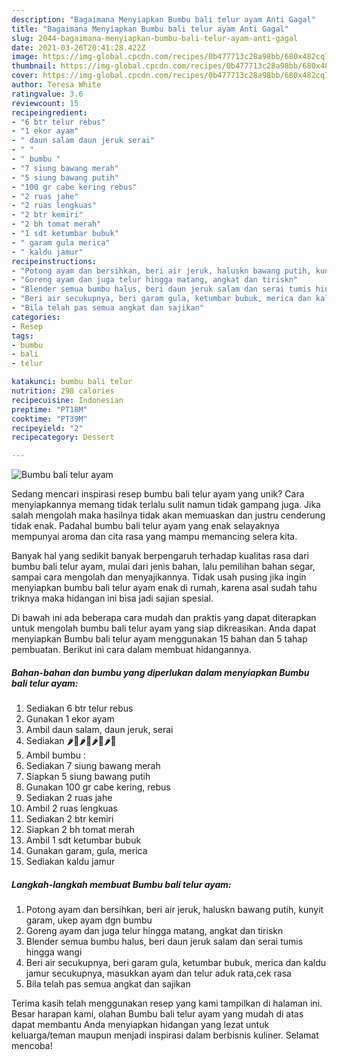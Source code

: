 ```yaml
---
description: "Bagaimana Menyiapkan Bumbu bali telur ayam Anti Gagal"
title: "Bagaimana Menyiapkan Bumbu bali telur ayam Anti Gagal"
slug: 2044-bagaimana-menyiapkan-bumbu-bali-telur-ayam-anti-gagal
date: 2021-03-26T20:41:28.422Z
image: https://img-global.cpcdn.com/recipes/0b477713c28a98bb/680x482cq70/bumbu-bali-telur-ayam-foto-resep-utama.jpg
thumbnail: https://img-global.cpcdn.com/recipes/0b477713c28a98bb/680x482cq70/bumbu-bali-telur-ayam-foto-resep-utama.jpg
cover: https://img-global.cpcdn.com/recipes/0b477713c28a98bb/680x482cq70/bumbu-bali-telur-ayam-foto-resep-utama.jpg
author: Teresa White
ratingvalue: 3.6
reviewcount: 15
recipeingredient:
- "6 btr telur rebus"
- "1 ekor ayam"
- " daun salam daun jeruk serai"
- " "
- " bumbu "
- "7 siung bawang merah"
- "5 siung bawang putih"
- "100 gr cabe kering rebus"
- "2 ruas jahe"
- "2 ruas lengkuas"
- "2 btr kemiri"
- "2 bh tomat merah"
- "1 sdt ketumbar bubuk"
- " garam gula merica"
- " kaldu jamur"
recipeinstructions:
- "Potong ayam dan bersihkan, beri air jeruk, haluskn bawang putih, kunyit garam, ukep ayam dgn bumbu"
- "Goreng ayam dan juga telur hingga matang, angkat dan tiriskn"
- "Blender semua bumbu halus, beri daun jeruk salam dan serai tumis hingga wangi"
- "Beri air secukupnya, beri garam gula, ketumbar bubuk, merica dan kaldu jamur secukupnya, masukkan ayam dan telur aduk rata,cek rasa"
- "Bila telah pas semua angkat dan sajikan"
categories:
- Resep
tags:
- bumbu
- bali
- telur

katakunci: bumbu bali telur 
nutrition: 298 calories
recipecuisine: Indonesian
preptime: "PT18M"
cooktime: "PT39M"
recipeyield: "2"
recipecategory: Dessert

---
```



![Bumbu bali telur ayam](https://img-global.cpcdn.com/recipes/0b477713c28a98bb/680x482cq70/bumbu-bali-telur-ayam-foto-resep-utama.jpg)

Sedang mencari inspirasi resep bumbu bali telur ayam yang unik? Cara menyiapkannya memang tidak terlalu sulit namun tidak gampang juga. Jika salah mengolah maka hasilnya tidak akan memuaskan dan justru cenderung tidak enak. Padahal bumbu bali telur ayam yang enak selayaknya mempunyai aroma dan cita rasa yang mampu memancing selera kita.

Banyak hal yang sedikit banyak berpengaruh terhadap kualitas rasa dari bumbu bali telur ayam, mulai dari jenis bahan, lalu pemilihan bahan segar, sampai cara mengolah dan menyajikannya. Tidak usah pusing jika ingin menyiapkan bumbu bali telur ayam enak di rumah, karena asal sudah tahu triknya maka hidangan ini bisa jadi sajian spesial.




Di bawah ini ada beberapa cara mudah dan praktis yang dapat diterapkan untuk mengolah bumbu bali telur ayam yang siap dikreasikan. Anda dapat menyiapkan Bumbu bali telur ayam menggunakan 15 bahan dan 5 tahap pembuatan. Berikut ini cara dalam membuat hidangannya.

<!--inarticleads1-->

##### Bahan-bahan dan bumbu yang diperlukan dalam menyiapkan Bumbu bali telur ayam:

1. Sediakan 6 btr telur rebus
1. Gunakan 1 ekor ayam
1. Ambil  daun salam, daun jeruk, serai
1. Sediakan  🌶🌿🌶🌿🌶🌿🌶🌿
1. Ambil  bumbu :
1. Sediakan 7 siung bawang merah
1. Siapkan 5 siung bawang putih
1. Gunakan 100 gr cabe kering, rebus
1. Sediakan 2 ruas jahe
1. Ambil 2 ruas lengkuas
1. Sediakan 2 btr kemiri
1. Siapkan 2 bh tomat merah
1. Ambil 1 sdt ketumbar bubuk
1. Gunakan  garam, gula, merica
1. Sediakan  kaldu jamur




<!--inarticleads2-->

##### Langkah-langkah membuat Bumbu bali telur ayam:

1. Potong ayam dan bersihkan, beri air jeruk, haluskn bawang putih, kunyit garam, ukep ayam dgn bumbu
1. Goreng ayam dan juga telur hingga matang, angkat dan tiriskn
1. Blender semua bumbu halus, beri daun jeruk salam dan serai tumis hingga wangi
1. Beri air secukupnya, beri garam gula, ketumbar bubuk, merica dan kaldu jamur secukupnya, masukkan ayam dan telur aduk rata,cek rasa
1. Bila telah pas semua angkat dan sajikan




Terima kasih telah menggunakan resep yang kami tampilkan di halaman ini. Besar harapan kami, olahan Bumbu bali telur ayam yang mudah di atas dapat membantu Anda menyiapkan hidangan yang lezat untuk keluarga/teman maupun menjadi inspirasi dalam berbisnis kuliner. Selamat mencoba!
